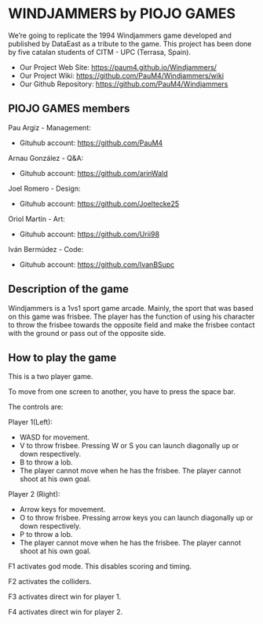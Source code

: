 # WINDJAMMERS by PIOJO GAMES
We’re going to replicate the 1994 Windjammers game developed and published by DataEast as a tribute to the game. This project has been done by five catalan students of CITM - UPC (Terrasa, Spain).

- Our Project Web Site: https://paum4.github.io/Windjammers/
- Our Project Wiki: https://github.com/PauM4/Windjammers/wiki
- Our Github Repository: https://github.com/PauM4/Windjammers

## PIOJO GAMES members

Pau Argiz - Management:
- Gituhub account: https://github.com/PauM4

Arnau González - Q&A:
- Gituhub account: https://github.com/arinWald

Joel Romero - Design:
- Gituhub account: https://github.com/Joeltecke25

Oriol Martín - Art:
- Gituhub account: https://github.com/Urii98

Iván Bermúdez - Code:
- Gituhub account: https://github.com/IvanBSupc

## Description of the game
Windjammers is a 1vs1 sport game arcade. Mainly, the sport that was based on this game was frisbee. 
The player has the function of using his character to throw the frisbee towards the opposite field and make the frisbee contact with the ground or pass out of the opposite side.

## How to play the game

This is a two player game.

To move from one screen to another, you have to press the space bar.

The controls are:

Player 1(Left):

- WASD for movement.
- V to throw frisbee. Pressing W or S you can launch diagonally up or down respectively.
- B to throw a lob. 
- The player cannot move when he has the frisbee. The player cannot shoot at his own goal.

Player 2 (Right):

- Arrow keys for movement.
- O to throw frisbee. Pressing arrow keys you can launch diagonally up or down respectively.
- P to throw a lob.
- The player cannot move when he has the frisbee. The player cannot shoot at his own goal.

F1 activates god mode. This disables scoring and timing.

F2 activates the colliders.

F3 activates direct win for player 1.

F4 activates direct win for player 2.

